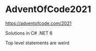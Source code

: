 # AdventOfCode2021
https://adventofcode.com/2021

Solutions in C# .NET 6

Top level statements are weird

